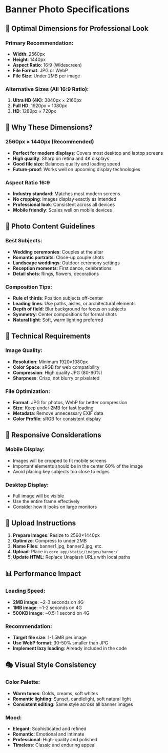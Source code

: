 # Banner Photo Specifications

## 📐 **Optimal Dimensions for Professional Look**

### **Primary Recommendation:**
- **Width**: 2560px
- **Height**: 1440px
- **Aspect Ratio**: 16:9 (Widescreen)
- **File Format**: JPG or WebP
- **File Size**: Under 2MB per image

### **Alternative Sizes (All 16:9 Ratio):**
1. **Ultra HD (4K)**: 3840px × 2160px
2. **Full HD**: 1920px × 1080px
3. **HD**: 1280px × 720px

## 🎯 **Why These Dimensions?**

### **2560px × 1440px (Recommended)**
- **Perfect for modern displays**: Covers most desktop and laptop screens
- **High quality**: Sharp on retina and 4K displays
- **Good file size**: Balances quality and loading speed
- **Future-proof**: Works well on upcoming display technologies

### **Aspect Ratio 16:9**
- **Industry standard**: Matches most modern screens
- **No cropping**: Images display exactly as intended
- **Professional look**: Consistent across all devices
- **Mobile friendly**: Scales well on mobile devices

## 📸 **Photo Content Guidelines**

### **Best Subjects:**
- **Wedding ceremonies**: Couples at the altar
- **Romantic portraits**: Close-up couple shots
- **Landscape weddings**: Outdoor ceremony settings
- **Reception moments**: First dance, celebrations
- **Detail shots**: Rings, flowers, decorations

### **Composition Tips:**
- **Rule of thirds**: Position subjects off-center
- **Leading lines**: Use paths, aisles, or architectural elements
- **Depth of field**: Blur background for focus on subjects
- **Symmetry**: Center compositions for formal shots
- **Natural light**: Soft, warm lighting preferred

## 🎨 **Technical Requirements**

### **Image Quality:**
- **Resolution**: Minimum 1920×1080px
- **Color Space**: sRGB for web compatibility
- **Compression**: High quality JPG (80-90%)
- **Sharpness**: Crisp, not blurry or pixelated

### **File Optimization:**
- **Format**: JPG for photos, WebP for better compression
- **Size**: Keep under 2MB for fast loading
- **Metadata**: Remove unnecessary EXIF data
- **Color Profile**: sRGB for consistent display

## 📱 **Responsive Considerations**

### **Mobile Display:**
- Images will be cropped to fit mobile screens
- Important elements should be in the center 60% of the image
- Avoid placing key subjects too close to edges

### **Desktop Display:**
- Full image will be visible
- Use the entire frame effectively
- Consider how it looks on large monitors

## 🔧 **Upload Instructions**

1. **Prepare Images**: Resize to 2560×1440px
2. **Optimize**: Compress to under 2MB
3. **Name Files**: banner1.jpg, banner2.jpg, etc.
4. **Upload**: Place in `core_app/static/images/banner/`
5. **Update HTML**: Replace Unsplash URLs with local paths

## 📊 **Performance Impact**

### **Loading Speed:**
- **2MB image**: ~2-3 seconds on 4G
- **1MB image**: ~1-2 seconds on 4G
- **500KB image**: ~0.5-1 second on 4G

### **Recommendation:**
- **Target file size**: 1-1.5MB per image
- **Use WebP format**: 30-50% smaller than JPG
- **Implement lazy loading**: Already included in the code

## 🎭 **Visual Style Consistency**

### **Color Palette:**
- **Warm tones**: Golds, creams, soft whites
- **Romantic lighting**: Sunset, candlelight, soft natural light
- **Consistent editing**: Same style across all banner images

### **Mood:**
- **Elegant**: Sophisticated and refined
- **Romantic**: Emotional and intimate
- **Professional**: High-quality and polished
- **Timeless**: Classic and enduring appeal 